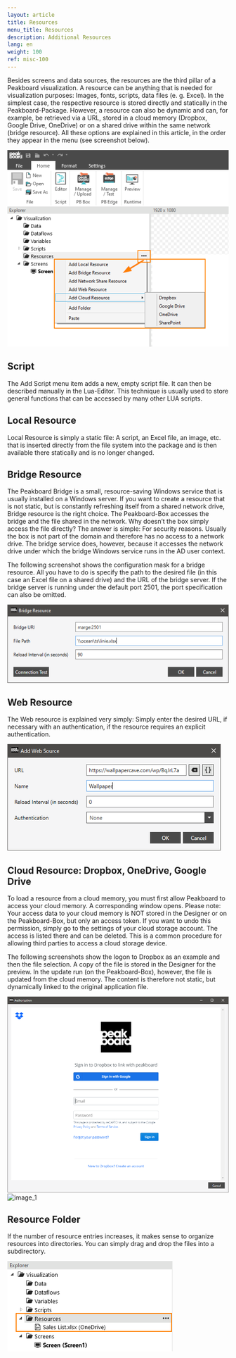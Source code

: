 ```yaml
---
layout: article
title: Resources
menu_title: Resources
description: Additional Resources
lang: en
weight: 100
ref: misc-100
---
```


Besides screens and data sources, the resources are the third pillar of a Peakboard visualization. A resource can be anything that is needed for visualization purposes: Images, fonts, scripts, data files (e. g. Excel). In the simplest case, the respective resource is stored directly and statically in the Peakboard-Package. However, a resource can also be dynamic and can, for example, be retrieved via a URL, stored in a cloud memory (Dropbox, Google Drive, OneDrive) or on a shared drive within the same network (bridge resource). All these options are explained in this article, in the order they appear in the menu (see screenshot below).

![image_1](/assets/images/misc/Ressources/Resources_01.png)

## Script

The Add Script menu item adds a new, empty script file. It can then be described manually in the Lua-Editor. This technique is usually used to store general functions that can be accessed by many other LUA scripts.

## Local Resource

Local Resource is simply a static file: A script, an Excel file, an image, etc. that is inserted directly from the file system into the package and is then available there statically and is no longer changed.

## Bridge Resource

The Peakboard Bridge is a small, resource-saving Windows service that is usually installed on a Windows server. If you want to create a resource that is not static, but is constantly refreshing itself from a shared network drive, Bridge resource is the right choice. The Peakboard-Box accesses the bridge and the file shared in the network. Why doesn’t the box simply access the file directly? The answer is simple: For security reasons. Usually the box is not part of the domain and therefore has no access to a network drive. The bridge service does, however, because it accesses the network drive under which the bridge Windows service runs in the AD user context.

The following screenshot shows the configuration mask for a bridge resource. All you have to do is specify the path to the desired file (in this case an Excel file on a shared drive) and the URL of the bridge server. If the bridge server is running under the default port 2501, the port specification can also be omitted.

![image_1](/assets/images/misc/Ressources/Resources_02.png)

## Web Resource

The Web resource is explained very simply: Simply enter the desired URL, if necessary with an authentication, if the resource requires an explicit authentication.

![image_1](/assets/images/misc/Ressources/Resources_03.png)

## Cloud Resource: Dropbox, OneDrive, Google Drive

To load a resource from a cloud memory, you must first allow Peakboard to access your cloud memory. A corresponding window opens. Please note: Your access data to your cloud memory is NOT stored in the Designer or on the Peakboard-Box, but only an access token. If you want to undo this permission, simply go to the settings of your cloud storage account. The access is listed there and can be deleted. This is a common procedure for allowing third parties to access a cloud storage device.

The following screenshots show the logon to Dropbox as an example and then the file selection. A copy of the file is stored in the Designer for the preview. In the update run (on the Peakboard-Box), however, the file is updated from the cloud memory. The content is therefore not static, but dynamically linked to the original application file.

![image_1](/assets/images/misc/Ressources/Resources_04.png)
![image_1](/assets/images/misc/Ressources/Resources_05.png)

## Resource Folder

If the number of resource entries increases, it makes sense to organize resources into directories. You can simply drag and drop the files into a subdirectory.

![image_1](/assets/images/misc/Ressources/Resources_06.png)
